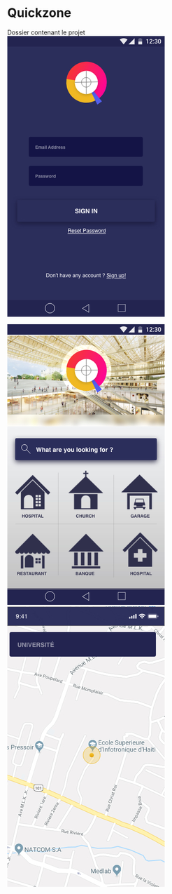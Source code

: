 # Quickzone
Dossier contenant le projet
<img src="LoginScreen.jpg"/>

<img src="MenuScreen.jpg"/>


<img src="MapScreen.jpg"/>


